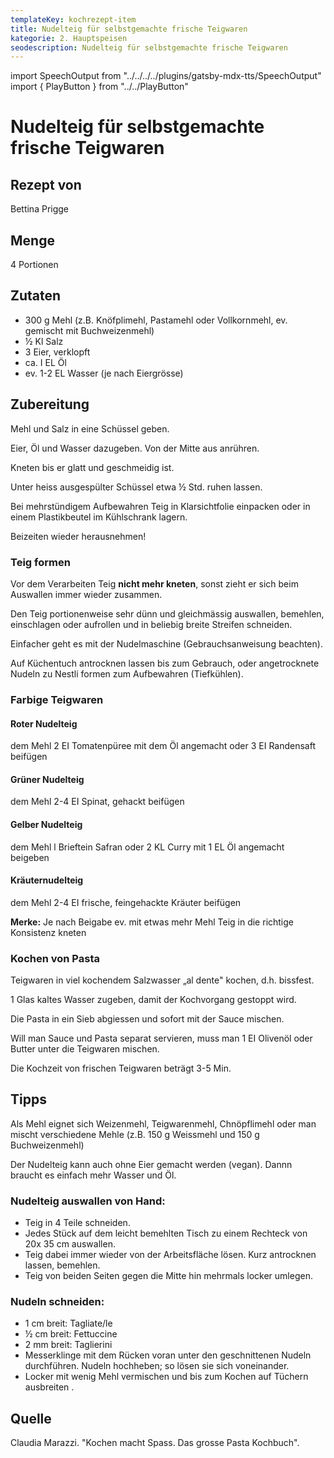 ```yaml
---
templateKey: kochrezept-item
title: Nudelteig für selbstgemachte frische Teigwaren
kategorie: 2. Hauptspeisen
seodescription: Nudelteig für selbstgemachte frische Teigwaren
---
```

import SpeechOutput from "../../../../plugins/gatsby-mdx-tts/SpeechOutput"
import { PlayButton } from "../../PlayButton"

<SpeechOutput id="kochrezept-bettina-prigge-nudelteig" customPlayButton={PlayButton}>

# Nudelteig für selbstgemachte frische Teigwaren

## Rezept von
Bettina Prigge

## Menge
4 Portionen

## Zutaten
* 300 g Mehl (z.B. Knöfplimehl, Pastamehl oder Vollkornmehl, ev. gemischt mit Buchweizenmehl)
* ½ Kl Salz
* 3 Eier, verklopft 
* ca. I EL Öl
* ev. 1-2 EL Wasser (je nach Eiergrösse)

## Zubereitung
Mehl und Salz in eine Schüssel geben. 

Eier, Öl und Wasser dazugeben. Von der Mitte aus anrühren.

Kneten bis er glatt und geschmeidig ist.

Unter heiss ausgespülter Schüssel etwa ½ Std.
ruhen lassen.

Bei mehrstündigem Aufbewahren Teig in
Klarsichtfolie einpacken oder in einem
Plastikbeutel im Kühlschrank lagern.

Beizeiten wieder herausnehmen!

### Teig formen
Vor dem Verarbeiten Teig **nicht mehr kneten**, sonst zieht er sich beim Auswallen immer
wieder zusammen.

Den Teig portionenweise sehr dünn und gleichmässig auswallen, bemehlen, einschlagen
oder aufrollen und in beliebig breite Streifen schneiden.

Einfacher geht es mit der Nudelmaschine (Gebrauchsanweisung beachten).

Auf Küchentuch antrocknen lassen bis zum Gebrauch, oder angetrocknete Nudeln zu Nestli formen zum Aufbewahren (Tiefkühlen).

### Farbige Teigwaren
#### Roter Nudelteig 
dem Mehl 2 EI Tomatenpüree mit dem Öl angemacht
oder 3 EI Randensaft beifügen

#### Grüner Nudelteig
dem Mehl 2-4 EI Spinat, gehackt beifügen
#### Gelber Nudelteig 
dem Mehl l Brieftein Safran oder
2 KL Curry mit 1 EL Öl angemacht beigeben
#### Kräuternudelteig 
dem Mehl 2-4 EI frische, feingehackte Kräuter beifügen

**Merke:** Je nach Beigabe ev. mit etwas mehr Mehl Teig in die richtige Konsistenz kneten

### Kochen von Pasta
Teigwaren in viel kochendem Salzwasser „al dente" kochen, d.h. bissfest.

1 Glas kaltes Wasser zugeben, damit der Kochvorgang gestoppt wird.

Die Pasta in ein Sieb abgiessen und sofort mit der Sauce mischen.

Will man Sauce und Pasta separat servieren, muss man 1 EI Olivenöl oder Butter unter die
Teigwaren mischen.

Die Kochzeit von frischen Teigwaren beträgt 3-5 Min.

## Tipps
Als Mehl eignet sich Weizenmehl, Teigwarenmehl, Chnöpflimehl oder man mischt verschiedene Mehle
(z.B. 150 g Weissmehl und 150 g Buchweizenmehl)

Der Nudelteig kann auch ohne Eier gemacht werden (vegan). Dannn braucht es einfach mehr Wasser und Öl.

### Nudelteig auswallen von Hand:
- Teig in 4 Teile
schneiden.
- Jedes Stück auf
dem leicht bemehlten
Tisch zu einem
Rechteck von
20x 35 cm
auswallen.
- Teig dabei immer
wieder von der
Arbeitsfläche lösen.
Kurz antrocknen
lassen, bemehlen.
- Teig von beiden
Seiten gegen die
Mitte hin mehrmals
locker umlegen.

### Nudeln schneiden:
- 1 cm breit:
Tagliate/le
- ½ cm breit:
Fettuccine
- 2 mm breit:
Taglierini
- Messerklinge mit
dem Rücken voran
unter den
geschnittenen
Nudeln durchführen.
Nudeln hochheben;
so lösen sie sich
voneinander.
- Locker mit wenig
Mehl vermischen
und bis zum
Kochen auf
Tüchern ausbreiten .
## Quelle
Claudia Marazzi. "Kochen macht Spass. Das grosse Pasta Kochbuch". 

</SpeechOutput>

